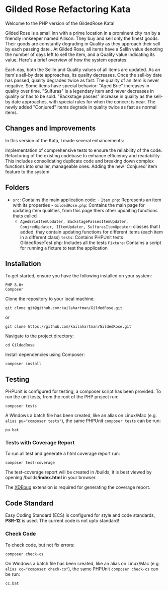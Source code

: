 # Gilded Rose Refactoring Kata

Welcome to the PHP version of the GildedRose Kata! 

 Gilded Rose is a small inn with a prime location in a prominent city ran by a friendly innkeeper named Allison. They buy and sell only the finest goods. Their goods are constantly degrading in Quality as they approach their sell by each passing date .
At Gilded Rose, all items have a SellIn value denoting the number of days left to sell the item, and a Quality value indicating its value. Here's a brief overview of how the system operates:

Each day, both the SellIn and Quality values of all items are updated.
As an item's sell-by date approaches, its quality decreases. Once the sell-by date has passed, quality degrades twice as fast.
The quality of an item is never negative.
Some items have special behavior:
    "Aged Brie" increases in quality over time.
    "Sulfuras" is a legendary item and never decreases in quality or has to be sold.
    "Backstage passes" increase in quality as the sell-by date approaches, with special rules for when the concert is near.
    The newly added "Conjured" items degrade in quality twice as fast as normal items.

## Changes and Improvements

In this version of the Kata, I made several enhancements:

Implementation of comprehensive tests to ensure the reliability of the code.
Refactoring of the existing codebase to enhance efficiency and readability. This includes consolidating duplicate code and breaking down complex functions into smaller, manageable ones.
Adding the new 'Conjured' item feature to the system.

## Folders

   -  `src`: Contains the main application code:
     - `Item.php`: Represents an item with its properties
     - `GildedRose.php`: Contains the main page for updating item qualities, from this page thers other updaiting functions thats called 
       - `AgedBrieItemUpdater, BackstagePassesItemUpdater, ConjredUpdater, IItemUpdater, SulfurasItemUpdater`: classes that I added, thay contain updating functions for different items (each item in a different class)
    `tests`: Contains PHPUnit tests
        GildedRoseTest.php: Includes all the tests
    `Fixture`: Contains a script for running a fixture to test the application

    
 

 ## Installation

To get started, ensure you have the following installed on your system:

    PHP 8.0+
    Composer

Clone the repository to your local machine:

    git clone git@github.com:kailahartman/GildedRose.git

or

    git clone https://github.com/kailahartman/GildedRose.git

Navigate to the project directory:

    cd GildedRose

Install dependencies using Composer:

    composer install

## Testing

PHPUnit is configured for testing, a composer script has been provided. To run the unit tests, from the root of the PHP
project run:

```shell script
composer tests
```

A Windows a batch file has been created, like an alias on Linux/Mac (e.g. `alias pu="composer tests"`), the same
PHPUnit `composer tests` can be run:

```shell script
pu.bat
```

### Tests with Coverage Report

To run all test and generate a html coverage report run:

```shell script
composer test-coverage
```

The test-coverage report will be created in /builds, it is best viewed by opening /builds/**index.html** in your
browser.

The [XDEbug](https://xdebug.org/download) extension is required for generating the coverage report.

## Code Standard

Easy Coding Standard (ECS) is configured for style and code standards, **PSR-12** is used. The current code is not upto
standard!

### Check Code

To check code, but not fix errors:

```shell script
composer check-cs
``` 

On Windows a batch file has been created, like an alias on Linux/Mac (e.g. `alias cc="composer check-cs"`), the same
PHPUnit `composer check-cs` can be run:

```shell script
cc.bat
